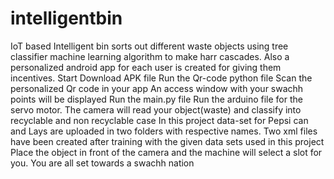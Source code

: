# intelligentbin
IoT based Intelligent bin sorts out different waste objects using tree classifier machine learning algorithm to make harr cascades. Also a personalized android app for each user is created for giving them incentives. 
Start
Download APK file
Run the Qr-code python file
Scan the personalized Qr code in your app
An access window with your swachh points will be displayed
Run the main.py file
Run the arduino file for the servo motor.
The camera will read your object(waste) and classify into recyclable and non recyclable case
In this project data-set for Pepsi can and Lays are uploaded in two folders with respective names.
Two xml files have been created after training with the given data sets used in this project
Place the object in front of the camera and the machine will select a slot for you.
You are all set towards a swachh nation
